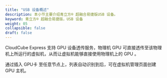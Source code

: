 ```yaml
---
title: "USB 设备概述"
description: 本小节主要介绍青立方® 超融合易捷版USB 设备。 
keyword: 青立方® 超融合易捷版，USB 设备
weight: 05
collapsible: false
draft: false
---
```


CloudCube Express 支持 GPU 设备透传服务，物理机 GPU 可直接透传至该物理机上所运行的虚拟机，从而让虚拟机能够直接使用物理机上的 GPU 。

通过插入 GPU卡 至任意节点上，列表自动识别到后，可在虚拟机管理页面创建 GPU 主机。
